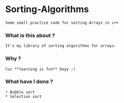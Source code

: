 # Sorting-Algorithms
    Some small practice code for sorting Arrays in c++

### What is this about ?
    It's my library of sorting algorithms for arrays.

### Why ?
    Cuz **learning is fun** boyy ;)

### What have I done ?
    * Bubble sort
    * Selection sort